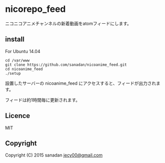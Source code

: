 # nicorepo_feed
ニコニコアニメチャンネルの新着動画をatomフィードにします。

## install
For Ubuntu 14.04

    cd /var/www 
    git clone https://github.com/sanadan/nicoanime_feed.git
    cd nicoanime_feed
    ./setup

設置したサーバーの nicoanime_feed にアクセスすると、フィードが出力されます。

フィードは約1時間毎に更新されます。

## Licence
MIT

## Copyright
Copyright (C) 2015 sanadan <jecy00@gmail.com>

